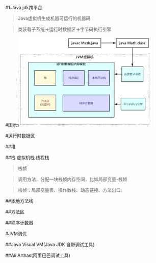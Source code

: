 #1.Java jdk跨平台

>Java虚拟机生成机器可运行的机器码

>类装载子系统->运行时数据区->字节码执行引擎

#图示:![avatar](pic/jvm_one.png)

#运行时数据区

##堆

##栈   虚拟机栈   线程栈

>栈帧


>调用方法，分配一块栈帧内存空间，比如局部变量-栈帧

>栈帧：局部变量表、操作数栈、动态链接、方法出口。

##本地方法栈

##方法区

##程序计数器



#JVM调优

##Java Visual VM(Java JDK 自带调试工具)

##Ali Arthas(阿里巴巴调试工具)
